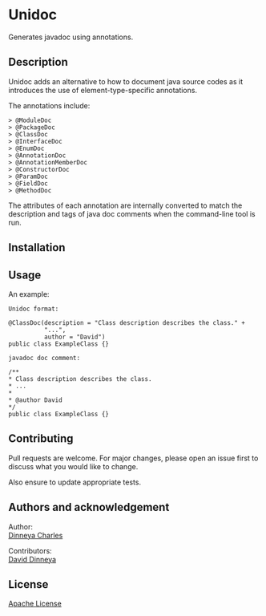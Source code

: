 # Unidoc

Generates javadoc using annotations.

## Description

Unidoc adds an alternative to how to document java source codes as it introduces the use of element-type-specific annotations. 

The annotations include:

    > @ModuleDoc
    > @PackageDoc
    > @ClassDoc
    > @InterfaceDoc
    > @EnumDoc
    > @AnnotationDoc
    > @AnnotationMemberDoc
    > @ConstructorDoc
    > @ParamDoc
    > @FieldDoc
    > @MethodDoc
     
      
The attributes of each annotation are internally converted to match the description and tags of java doc comments when the command-line tool is run.
    
## Installation

## Usage

An example:

```
Unidoc format:

@ClassDoc(description = "Class description describes the class." + 
          "...", 
          author = "David")
public class ExampleClass {}

```

```
javadoc doc comment:

/**
* Class description describes the class.
* ...
*
* @author David
*/
public class ExampleClass {}

```

  

## Contributing

Pull requests are welcome. For major changes, please open an issue first to discuss what you would like to change.

Also ensure to update appropriate tests.

## Authors and acknowledgement

Author: \
[Dinneya Charles](https://www.linkedin.com/in/dinneya-charles-a55801139/)

Contributors:\
[David Dinneya](https://www.linkedin.com/in/david-dinneya-aa38ba198/)

## License

[Apache License](http://www.apache.org/licenses/)
 